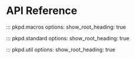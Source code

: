 # API Reference

::: pkpd.macros
    options:
      show_root_heading: true

::: pkpd.standard
    options:
      show_root_heading: true

::: pkpd.util
    options:
      show_root_heading: true